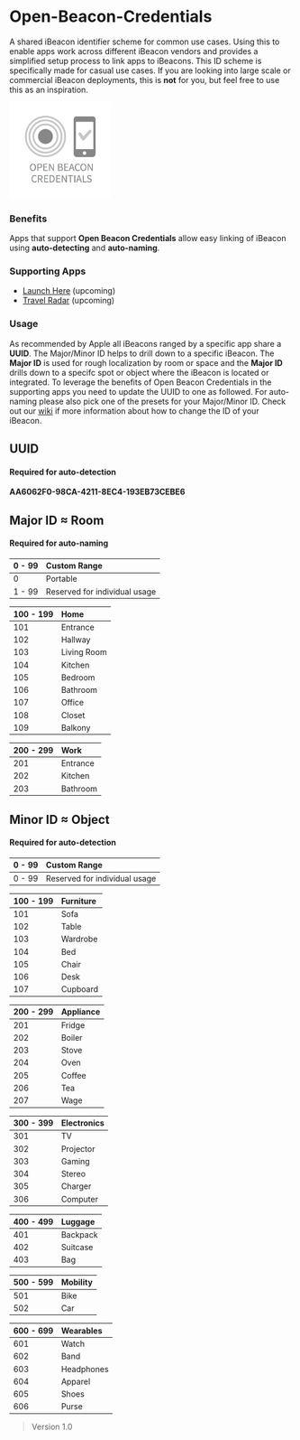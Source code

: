 Open-Beacon-Credentials
========================

A shared iBeacon identifier scheme for common use cases. Using this to enable apps work across different iBeacon vendors and provides a simplified setup process to link apps to iBeacons. This ID scheme is specifically made for casual use cases. If you are looking into large scale or commercial iBeacon deployments, this is **not** for you, but feel free to use this as an inspiration.

<img src="https://raw.githubusercontent.com/AwwApps/Open-Beacon-Credentials/master/Media/Logo_OpenBeaconCredentials.png" width="180" />

### Benefits

Apps that support **Open Beacon Credentials** allow easy linking of iBeacon using **auto-detecting** and **auto-naming**.

### Supporting Apps

* [Launch Here](http://launchhere.awwapps.com) (upcoming)
* [Travel Radar](http://travelradar.awwapps.com) (upcoming)

### Usage

As recommended by Apple all iBeacons ranged by a specific app share a **UUID**. The Major/Minor ID helps to drill down to a specific iBeacon. The **Major ID** is used for rough localization by room or space and the **Major ID** drills down to a specifc spot or object where the iBeacon is located or integrated. To leverage the benefits of Open Beacon Credentials in the supporting apps you need to update the UUID to one as followed. For auto-naming please also pick one of the presets for your Major/Minor ID. Check out our [wiki](https://github.com/AwwApps/Open-Beacon-Credentials/wiki/How-to-update-your-iBeacon-UUID,-Major-Minor-ID%3F) if more information about how to change the ID of your iBeacon.

## UUID 
#### Required for auto-detection

**AA6062F0-98CA-4211-8EC4-193EB73CEBE6**

## Major ID ≈ Room 
#### Required for auto-naming

| 0 - 99 | Custom Range
| ------ |:-------------------- 
| 0 | Portable 
| 1 - 99 | Reserved for individual usage


| 100 - 199 | Home
| --------- |:---- 
| 101       | Entrance
| 102       | Hallway
| 103       | Living Room
| 104       | Kitchen
| 105       | Bedroom
| 106       | Bathroom
| 107       | Office
| 108       | Closet
| 109       | Balkony


| 200 - 299 | Work 
| --------- |:---- 
| 201       | Entrance 
| 202       | Kitchen 
| 203       | Bathroom 


## Minor ID ≈ Object
#### Required for auto-detection

| 0 - 99 | Custom Range 
| ------ |:-------------------- 
| 0 - 99 | Reserved for individual usage


| 100 - 199 | Furniture 
| --------- |:---------- 
| 101 | Sofa 
| 102 | Table 
| 103 | Wardrobe 
| 104 | Bed 
| 105 | Chair
| 106 | Desk 
| 107 | Cupboard


| 200 - 299 | Appliance 
| --------- |:---------- 
| 201 | Fridge
| 202 | Boiler
| 203 | Stove
| 204 | Oven
| 205 | Coffee
| 206 | Tea
| 207 | Wage


| 300 - 399 | Electronics
| --------- |:---------- 
| 301 | TV
| 302 | Projector 
| 303 | Gaming 
| 304 | Stereo
| 305 | Charger
| 306 | Computer


| 400 - 499 | Luggage 
| --------- |:----------
| 401 | Backpack
| 402 | Suitcase
| 403 | Bag 

 
| 500 - 599 | Mobility
| --------- |:---------- 
| 501 | Bike
| 502 | Car 


| 600 - 699 | Wearables
| --------- |:---------- 
| 601 | Watch |
| 602 | Band |
| 603 | Headphones |
| 604 | Apparel |
| 605 | Shoes |
| 606 | Purse |


>   Version 1.0
